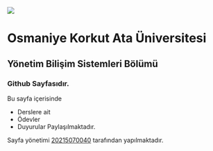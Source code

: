 ![](http://icons.iconarchive.com/icons/google/noto-emoji-animals-nature/256/22221-cat-icon.png)

# Osmaniye Korkut Ata Üniversitesi
## Yönetim Bilişim Sistemleri Bölümü
### Github Sayfasıdır.

Bu sayfa içerisinde
* Derslere ait 
* Ödevler
* Duyurular
Paylaşılmaktadır.

Sayfa yönetimi [20215070040](20215070040.github.io) tarafından yapılmaktadır.
